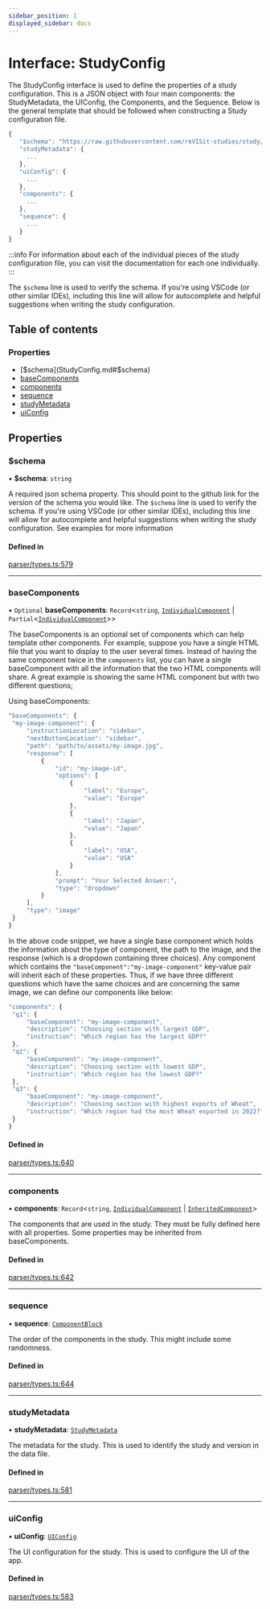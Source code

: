 ```yaml
---
sidebar_position: 1
displayed_sidebar: docs
---
```


# Interface: StudyConfig

The StudyConfig interface is used to define the properties of a study configuration. This is a JSON object with four main components: the StudyMetadata, the UIConfig, the Components, and the Sequence. Below is the general template that should be followed when constructing a Study configuration file.

```js
{
   "$schema": "https://raw.githubusercontent.com/reVISit-studies/study/v1.0.0-beta5/src/parser/StudyConfigSchema.json",
   "studyMetadata": {
     ...
   },
   "uiConfig": {
     ...
   },
   "components": {
     ...
   },
   "sequence": {
     ...
   }
}
```

:::info
For information about each of the individual pieces of the study configuration file, you can visit the documentation for each one individually.
:::
<br/>

The `$schema` line is used to verify the schema. If you're using VSCode (or other similar IDEs), including this line will allow for autocomplete and helpful suggestions when writing the study configuration.

## Table of contents

### Properties

- [$schema](StudyConfig.md#$schema)
- [baseComponents](StudyConfig.md#basecomponents)
- [components](StudyConfig.md#components)
- [sequence](StudyConfig.md#sequence)
- [studyMetadata](StudyConfig.md#studymetadata)
- [uiConfig](StudyConfig.md#uiconfig)

## Properties

### $schema

• **$schema**: `string`

A required json schema property. This should point to the github link for the version of the schema you would like. The `$schema` line is used to verify the schema. If you're using VSCode (or other similar IDEs), including this line will allow for autocomplete and helpful suggestions when writing the study configuration. See examples for more information

#### Defined in

[parser/types.ts:579](https://github.com/revisit-studies/study/blob/bdd28e8/src/parser/types.ts#L579)

___

### baseComponents

• `Optional` **baseComponents**: `Record`\<`string`, [`IndividualComponent`](../modules.md#individualcomponent) \| `Partial`\<[`IndividualComponent`](../modules.md#individualcomponent)\>\>

The baseComponents is an optional set of components which can help template other components. For example, suppose you have a single HTML file that you want to display to the user several times. Instead of having the same component twice in the `components` list, you can have a single baseComponent with all the information that the two HTML components will share. A great example is showing the same HTML component but with two different questions;

Using baseComponents:

```js
"baseComponents": {
 "my-image-component": {
     "instructionLocation": "sidebar",
     "nextButtonLocation": "sidebar",
     "path": "path/to/assets/my-image.jpg",
     "response": [
         {
             "id": "my-image-id",
             "options": [
                 {
                     "label": "Europe",
                     "value": "Europe"
                 },
                 {
                     "label": "Japan",
                     "value": "Japan"
                 },
                 {
                     "label": "USA",
                     "value": "USA"
                 }
             ],
             "prompt": "Your Selected Answer:",
             "type": "dropdown"
         }
     ],
     "type": "image"
 }
}
```
In the above code snippet, we have a single base component which holds the information about the type of component, the path to the image, and the response (which is a dropdown containing three choices). Any component which contains the `"baseComponent":"my-image-component"` key-value pair will inherit each of these properties. Thus, if we have three different questions which have the same choices and are concerning the same image, we can define our components like below:
```js
"components": {
 "q1": {
     "baseComponent": "my-image-component",
     "description": "Choosing section with largest GDP",
     "instruction": "Which region has the largest GDP?"
 },
 "q2": {
     "baseComponent": "my-image-component",
     "description": "Choosing section with lowest GDP",
     "instruction": "Which region has the lowest GDP?"
 },
 "q3": {
     "baseComponent": "my-image-component",
     "description": "Choosing section with highest exports of Wheat",
     "instruction": "Which region had the most Wheat exported in 2022?"
 }
}
```

#### Defined in

[parser/types.ts:640](https://github.com/revisit-studies/study/blob/bdd28e8/src/parser/types.ts#L640)

___

### components

• **components**: `Record`\<`string`, [`IndividualComponent`](../modules.md#individualcomponent) \| [`InheritedComponent`](../modules.md#inheritedcomponent)\>

The components that are used in the study. They must be fully defined here with all properties. Some properties may be inherited from baseComponents.

#### Defined in

[parser/types.ts:642](https://github.com/revisit-studies/study/blob/bdd28e8/src/parser/types.ts#L642)

___

### sequence

• **sequence**: [`ComponentBlock`](ComponentBlock.md)

The order of the components in the study. This might include some randomness.

#### Defined in

[parser/types.ts:644](https://github.com/revisit-studies/study/blob/bdd28e8/src/parser/types.ts#L644)

___

### studyMetadata

• **studyMetadata**: [`StudyMetadata`](StudyMetadata.md)

The metadata for the study. This is used to identify the study and version in the data file.

#### Defined in

[parser/types.ts:581](https://github.com/revisit-studies/study/blob/bdd28e8/src/parser/types.ts#L581)

___

### uiConfig

• **uiConfig**: [`UIConfig`](UIConfig.md)

The UI configuration for the study. This is used to configure the UI of the app.

#### Defined in

[parser/types.ts:583](https://github.com/revisit-studies/study/blob/bdd28e8/src/parser/types.ts#L583)
